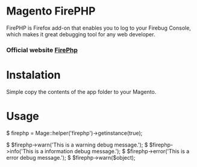 # Magento FirePHP

FirePHP is Firefox add-on that enables you to log to your Firebug Console, which makes it great debugging tool for any web developer.

### Official website [FirePhp](http://firephp.org)

# Instalation

Simple copy the contents of the app folder to your Magento.

# Usage

$ firephp = Mage::helper('firephp')->getinstance(true);
        
$ \$firephp->warn('This is a warning debug message.'); 
$ \$firephp->info('This is a information debug message.');
$ \$firephp->error('This is a error debug message.');
$ \$firephp->warn($object);
